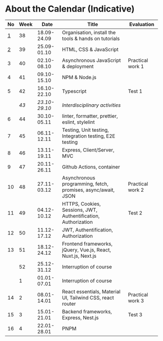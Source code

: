 # About the Calendar (Indicative)

| No                      | Week | Date          | Title                                                          | Evaluation       |
|-------------------------|------|---------------|----------------------------------------------------------------|------------------|
| [1](../weeks/week-1.md) | 38   | 18.09-24.09   | Organisation, install the tools & hands on tutorials           |                  |
| [2](../weeks/week-2.md) | 39   | 25.09-01.10   | HTML, CSS & JavaScript                                         |                  |
| 3                       | 40   | 02.10-08.10   | Asynchronous JavaScript & deployment                           | Practical work 1 |
| 4                       | 41   | 09.10-15.10   | NPM & Node.js                                                  |                  |
| 5                       | 42   | 16.10-22.10   | Typescript                                                     | Test 1           |
|                         | _43_ | _23.10-29.10_ | _Interdisciplinary activities_                                 |                  |
| 6                       | 44   | 30.10-05.11   | linter, formatter, prettier, eslint, stylelint                 |                  |
| 7                       | 45   | 06.11-12.11   | Testing, Unit testing, Integration testing, E2E testing        |                  |
| 8                       | 46   | 13.11-19.11   | Express, Client/Server, MVC                                    |                  |
| 9                       | 47   | 20.11-26.11   | Github Actions, container                                      |                  |
| 10                      | 48   | 27.11-03.12   | Asynchronous programming, fetch, promises, async/await, JSON   | Practical work 2 |
| 11                      | 49   | 04.12-10.12   | HTTPS, Cookies, Sessions, JWT, Authentification, Authorization | Test 2           |
| 12                      | 50   | 11.12-17.12   | JWT, Authentification, Authorization                           |                  |
| 13                      | 51   | 18.12-24.12   | Frontend frameworks, jQuery, Vue.js, React, Nuxt.js, Next.js   |                  |
|                         | 52   | 25.12-31.12   | Interruption of course                                         |                  |
|                         | 1    | 01.01-07.01   | Interruption of course                                         |                  |
| 14                      | 2    | 08.01-14.01   | React essentials, Material UI, Tailwind CSS, react router      | Practical work 3 |
| 15                      | 3    | 15.01-21.01   | Backend frameworks, Express, Nest.js                           | Test 3           |
| 16                      | 4    | 22.01-28.01   | PNPM                                                           |                  |
